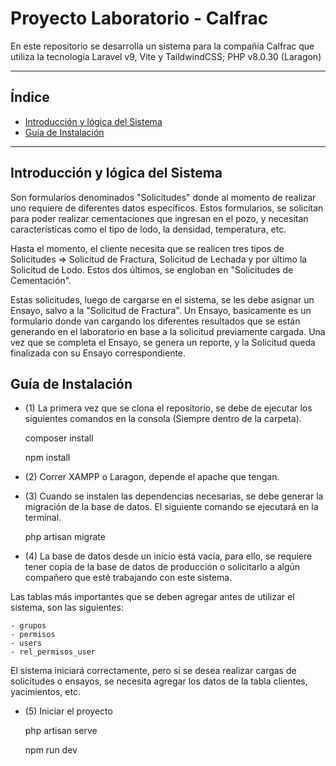 # Proyecto Laboratorio - Calfrac
En este repositorio se desarrolla un sistema para la compañía Calfrac que utiliza la tecnología Laravel v9, Vite y TaildwindCSS; PHP v8.0.30 (Laragon)

---------

## Índice
- [Introducción y lógica del Sistema](#introducción-y-lógica-del-sistema)
- [Guía de Instalación](#guía-de-instalación)

-------------

## Introducción y lógica del Sistema
Son formularios denominados "Solicitudes" donde al momento de realizar uno requiere de diferentes datos específicos. Estos formularios, se solicitan para poder realizar cementaciones que ingresan en el pozo, y necesitan características como el tipo de lodo, la densidad, temperatura, etc.

Hasta el momento, el cliente necesita que se realicen tres tipos de Solicitudes => Solicitud de Fractura, Solicitud de Lechada y por último la Solicitud de Lodo. Estos dos últimos, se engloban en "Solicitudes de Cementación".

Estas solicitudes, luego de cargarse en el sistema, se les debe asignar un Ensayo, salvo a la "Solicitud de Fractura".
Un Ensayo, basicamente es un formulario donde van cargando los diferentes resultados que se están generando en el laboratorio en base a la solicitud previamente cargada.
Una vez que se completa el Ensayo, se genera un reporte, y la Solicitud queda finalizada con su Ensayo correspondiente.


## Guía de Instalación
- (1) La primera vez que se clona el repositorio, se debe de ejecutar los siguientes comandos en la consola (Siempre dentro de la carpeta).

    composer install

    npm install


- (2) Correr XAMPP o Laragon, depende el apache que tengan.

- (3) Cuando se instalen las dependencias necesarias, se debe generar la migración de la base de datos. El siguiente comando se ejecutará en la terminal.

    php artisan migrate

- (4) La base de datos desde un inicio está vacía, para ello, se requiere tener copia de la base de datos de producción o solicitarlo a algún compañero que esté trabajando con este sistema.

Las tablas más importantes que se deben agregar antes de utilizar el sistema, son las siguientes:

    - grupos
    - permisos
    - users
    - rel_permisos_user

El sistema iniciará correctamente, pero si se desea realizar cargas de solicitudes o ensayos, se necesita agregar los datos de la tabla clientes, yacimientos, etc.

- (5) Iniciar el proyecto

    php artisan serve

    npm run dev
